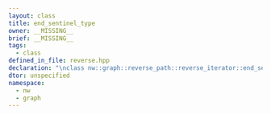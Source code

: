 ```yaml
---
layout: class
title: end_sentinel_type
owner: __MISSING__
brief: __MISSING__
tags:
  - class
defined_in_file: reverse.hpp
declaration: "\nclass nw::graph::reverse_path::reverse_iterator::end_sentinel_type;"
dtor: unspecified
namespace:
  - nw
  - graph
---
```

